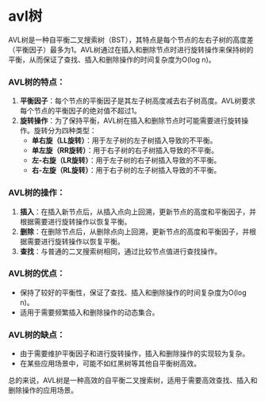 # avl树


AVL树是一种自平衡二叉搜索树（BST），其特点是每个节点的左右子树的高度差（平衡因子）最多为1。AVL树通过在插入和删除节点时进行旋转操作来保持树的平衡，从而保证了查找、插入和删除操作的时间复杂度为O(log n)。

### AVL树的特点：

1. **平衡因子**：每个节点的平衡因子是其左子树高度减去右子树高度。AVL树要求每个节点的平衡因子的绝对值不超过1。
2. **旋转操作**：为了保持平衡，AVL树在插入和删除节点时可能需要进行旋转操作。旋转分为四种类型：
   - **单右旋（LL旋转）**：用于左子树的左子树插入导致的不平衡。
   - **单左旋（RR旋转）**：用于右子树的右子树插入导致的不平衡。
   - **左-右旋（LR旋转）**：用于左子树的右子树插入导致的不平衡。
   - **右-左旋（RL旋转）**：用于右子树的左子树插入导致的不平衡。

### AVL树的操作：

1. **插入**：在插入新节点后，从插入点向上回溯，更新节点的高度和平衡因子，并根据需要进行旋转操作以恢复平衡。
2. **删除**：在删除节点后，从删除点向上回溯，更新节点的高度和平衡因子，并根据需要进行旋转操作以恢复平衡。
3. **查找**：与普通的二叉搜索树相同，通过比较节点值进行查找操作。

### AVL树的优点：

- 保持了较好的平衡性，保证了查找、插入和删除操作的时间复杂度为O(log n)。
- 适用于需要频繁插入和删除操作的动态集合。

### AVL树的缺点：

- 由于需要维护平衡因子和进行旋转操作，插入和删除操作的实现较为复杂。
- 在某些应用场景中，可能不如红黑树等其他自平衡树高效。

总的来说，AVL树是一种高效的自平衡二叉搜索树，适用于需要高效查找、插入和删除操作的应用场景。
